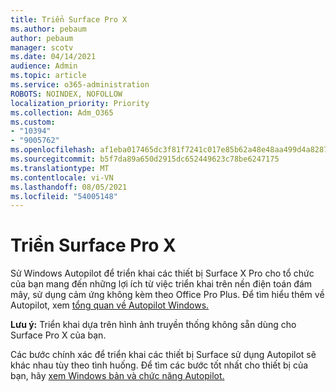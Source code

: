 ```yaml
---
title: Triển Surface Pro X
ms.author: pebaum
author: pebaum
manager: scotv
ms.date: 04/14/2021
audience: Admin
ms.topic: article
ms.service: o365-administration
ROBOTS: NOINDEX, NOFOLLOW
localization_priority: Priority
ms.collection: Adm_O365
ms.custom:
- "10394"
- "9005762"
ms.openlocfilehash: af1eba017465dc3f81f7241c017e85b62a48e48aa499d4a8287a33aa919c887d
ms.sourcegitcommit: b5f7da89a650d2915dc652449623c78be6247175
ms.translationtype: MT
ms.contentlocale: vi-VN
ms.lasthandoff: 08/05/2021
ms.locfileid: "54005148"
---
```

# <a name="deploy-surface-pro-x"></a>Triển Surface Pro X

Sử Windows Autopilot để triển khai các thiết bị Surface X Pro cho tổ chức của bạn mang đến những lợi ích từ việc triển khai trên nền điện toán đám mây, sử dụng cảm ứng không kèm theo Office Pro Plus. Để tìm hiểu thêm về Autopilot, xem [tổng quan về Autopilot Windows.](https://docs.microsoft.com/mem/autopilot/windows-autopilot)

**Lưu ý:** Triển khai dựa trên hình ảnh truyền thống không sẵn dùng cho Surface Pro X của bạn.

Các bước chính xác để triển khai các thiết bị Surface sử dụng Autopilot sẽ khác nhau tùy theo tình huống. Để tìm các bước tốt nhất cho thiết bị của bạn, hãy [xem Windows bản và chức năng Autopilot.](https://docs.microsoft.com/mem/autopilot/windows-autopilot-scenarios)


